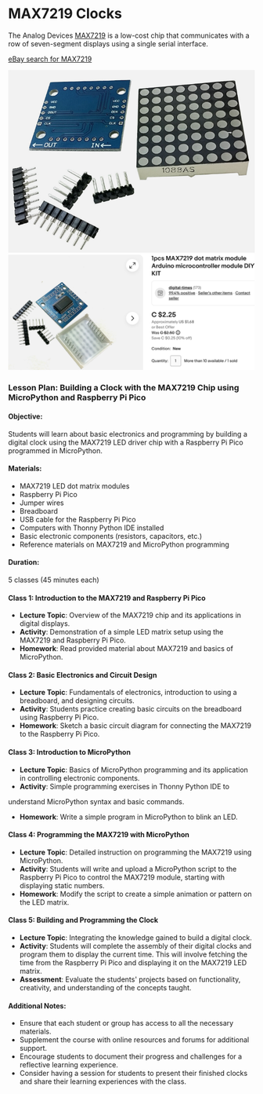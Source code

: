 # MAX7219 Clocks

The Analog Devices [MAX7219](https://www.analog.com/en/products/max7219.html) is a low-cost chip that communicates with a row of seven-segment displays using a single serial interface.

[eBay search for MAX7219](https://www.ebay.com/sch/i.html?_nkw=MAX7219)

![](./eBay-listing-1.png)
![](./eBay-listing-2.png)


### Lesson Plan: Building a Clock with the MAX7219 Chip using MicroPython and Raspberry Pi Pico

#### Objective:

Students will learn about basic electronics and programming by building a digital clock using the MAX7219 LED driver chip with a Raspberry Pi Pico programmed in MicroPython.

#### Materials:

-   MAX7219 LED dot matrix modules
-   Raspberry Pi Pico
-   Jumper wires
-   Breadboard
-   USB cable for the Raspberry Pi Pico
-   Computers with Thonny Python IDE installed
-   Basic electronic components (resistors, capacitors, etc.)
-   Reference materials on MAX7219 and MicroPython programming

#### Duration:

5 classes (45 minutes each)

#### Class 1: Introduction to the MAX7219 and Raspberry Pi Pico

-   **Lecture Topic**: Overview of the MAX7219 chip and its applications in digital displays.
-   **Activity**: Demonstration of a simple LED matrix setup using the MAX7219 and Raspberry Pi Pico.
-   **Homework**: Read provided material about MAX7219 and basics of MicroPython.

#### Class 2: Basic Electronics and Circuit Design

-   **Lecture Topic**: Fundamentals of electronics, introduction to using a breadboard, and designing circuits.
-   **Activity**: Students practice creating basic circuits on the breadboard using Raspberry Pi Pico.
-   **Homework**: Sketch a basic circuit diagram for connecting the MAX7219 to the Raspberry Pi Pico.

#### Class 3: Introduction to MicroPython

-   **Lecture Topic**: Basics of MicroPython programming and its application in controlling electronic components.
-   **Activity**: Simple programming exercises in Thonny Python IDE to

understand MicroPython syntax and basic commands.

-   **Homework**: Write a simple program in MicroPython to blink an LED.

#### Class 4: Programming the MAX7219 with MicroPython

-   **Lecture Topic**: Detailed instruction on programming the MAX7219 using MicroPython.
-   **Activity**: Students will write and upload a MicroPython script to the Raspberry Pi Pico to control the MAX7219 module, starting with displaying static numbers.
-   **Homework**: Modify the script to create a simple animation or pattern on the LED matrix.

#### Class 5: Building and Programming the Clock

-   **Lecture Topic**: Integrating the knowledge gained to build a digital clock.
-   **Activity**: Students will complete the assembly of their digital clocks and program them to display the current time. This will involve fetching the time from the Raspberry Pi Pico and displaying it on the MAX7219 LED matrix.
-   **Assessment**: Evaluate the students' projects based on functionality, creativity, and understanding of the concepts taught.

#### Additional Notes:

-   Ensure that each student or group has access to all the necessary materials.
-   Supplement the course with online resources and forums for additional support.
-   Encourage students to document their progress and challenges for a reflective learning experience.
-   Consider having a session for students to present their finished clocks and share their learning experiences with the class.